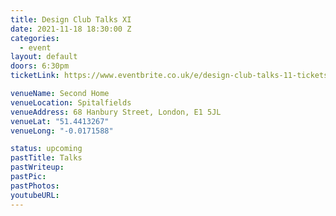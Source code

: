 ```yaml
---
title: Design Club Talks XI
date: 2021-11-18 18:30:00 Z
categories:
  - event
layout: default
doors: 6:30pm
ticketLink: https://www.eventbrite.co.uk/e/design-club-talks-11-tickets-196357981007

venueName: Second Home
venueLocation: Spitalfields
venueAddress: 68 Hanbury Street, London, E1 5JL
venueLat: "51.4413267"
venueLong: "-0.0171588"

status: upcoming
pastTitle: Talks
pastWriteup:
pastPic:
pastPhotos:
youtubeURL:
---
```

